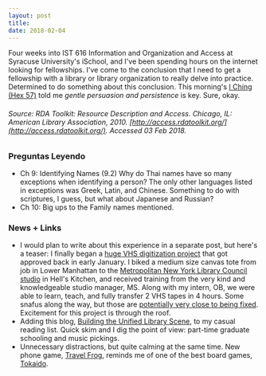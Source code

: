```yaml
---
layout: post
title: 
date: 2018-02-04
---
```


Four weeks into IST 616 Information and Organization and Access at Syracuse University's iSchool, and I've been spending hours on the internet looking for fellowships. I've come to the conclusion that I need to get a fellowship with a library or library organization to really delve into practice. Determined to do something about this conclusion. This morning's [I Ching (Hex 57)](https://en.wikipedia.org/wiki/List_of_hexagrams_of_the_I_Ching#Hexagram_57) told me _gentle persuasion and persistence_ is key. Sure, okay.

###### Source: _RDA Toolkit: Resource Description and Access_. Chicago, IL: American Library Association, 2010. [http://access.rdatoolkit.org/](http://access.rdatoolkit.org/). Accessed 03 Feb 2018.  

### Preguntas Leyendo
* Ch 9: Identifying Names (9.2) Why do Thai names have so many exceptions when identifying a person? The only other languages listed in exceptions was Greek, Latin, and Chinese. Something to do with scriptures, I guess, but what about Japanese and Russian?
* Ch 10: Big ups to the Family names mentioned. 

### News + Links
* I would plan to write about this experience in a separate post, but here's a teaser: I finally began a [huge VHS digitization project](https://twitter.com/snewyuen/status/950870344893632515) that got approved back in early January. I biked a medium size canvas tote from job in Lower Manhattan to the [Metropolitan New York Library Council studio](https://metro.org/services/599studio) in Hell's Kitchen, and received training from the very kind and knowledgeable studio manager, MS. Along with my intern, OB, we were able to learn, teach, and fully transfer 2 VHS tapes in 4 hours. Some snafus along the way, but those are [potentially very close to being fixed](https://github.com/amiaopensource/vrecord/issues/237). Excitement for this project is through the roof.
* Adding this blog, [Building the Unified Library Scene](https://unifiedlibraryscene.blogspot.com/), to my casual reading list. Quick skim and I dig the point of view: part-time graduate schooling and music pickings.
* Unnecessary distractions, but quite calming at the same time. New phone game, [Travel Frog](http://www.bbc.com/news/world-asia-china-42871181), reminds me of one of the best board games, [Tokaido](https://boardgamegeek.com/boardgame/123540/tokaido).


